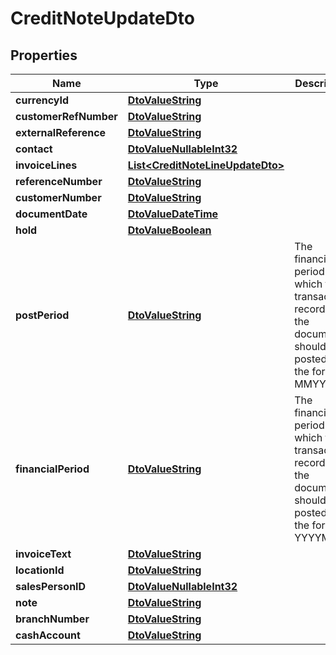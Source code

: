 
# CreditNoteUpdateDto

## Properties
Name | Type | Description | Notes
------------ | ------------- | ------------- | -------------
**currencyId** | [**DtoValueString**](DtoValueString.md) |  |  [optional]
**customerRefNumber** | [**DtoValueString**](DtoValueString.md) |  |  [optional]
**externalReference** | [**DtoValueString**](DtoValueString.md) |  |  [optional]
**contact** | [**DtoValueNullableInt32**](DtoValueNullableInt32.md) |  |  [optional]
**invoiceLines** | [**List&lt;CreditNoteLineUpdateDto&gt;**](CreditNoteLineUpdateDto.md) |  |  [optional]
**referenceNumber** | [**DtoValueString**](DtoValueString.md) |  |  [optional]
**customerNumber** | [**DtoValueString**](DtoValueString.md) |  |  [optional]
**documentDate** | [**DtoValueDateTime**](DtoValueDateTime.md) |  |  [optional]
**hold** | [**DtoValueBoolean**](DtoValueBoolean.md) |  |  [optional]
**postPeriod** | [**DtoValueString**](DtoValueString.md) | The financial period to which the transactions recorded in the document should be posted. Use the format MMYYYY. |  [optional]
**financialPeriod** | [**DtoValueString**](DtoValueString.md) | The financial period to which the transactions recorded in the document should be posted. Use the format YYYYMM. |  [optional]
**invoiceText** | [**DtoValueString**](DtoValueString.md) |  |  [optional]
**locationId** | [**DtoValueString**](DtoValueString.md) |  |  [optional]
**salesPersonID** | [**DtoValueNullableInt32**](DtoValueNullableInt32.md) |  |  [optional]
**note** | [**DtoValueString**](DtoValueString.md) |  |  [optional]
**branchNumber** | [**DtoValueString**](DtoValueString.md) |  |  [optional]
**cashAccount** | [**DtoValueString**](DtoValueString.md) |  |  [optional]



